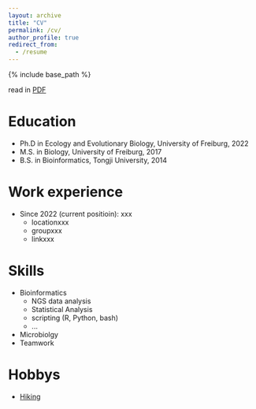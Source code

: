 ```yaml
---
layout: archive
title: "CV"
permalink: /cv/
author_profile: true
redirect_from:
  - /resume
---
```


{% include base_path %}

read in [PDF](../files/paper1.pdf)

Education
======
* Ph.D in Ecology and Evolutionary Biology, University of Freiburg, 2022 
* M.S. in Biology, University of Freiburg, 2017
* B.S. in Bioinformatics, Tongji University, 2014

Work experience
======
* Since 2022 (current positioin): xxx
  * locationxxx
  * groupxxx
  * linkxxx

Skills
======
* Bioinformatics
  * NGS data analysis
  * Statistical Analysis
  * scripting (R, Python, bash)
  * ...
* Microbiolgy
* Teamwork

<!--

Publications
======
  <ul>{% for post in site.publications %}
    {% include archive-single-cv.html %}
  {% endfor %}</ul>
  
Talks
======
  <ul>{% for post in site.talks %}
    {% include archive-single-talk-cv.html %}
  {% endfor %}</ul>
  
Teaching
======
  <ul>{% for post in site.teaching %}
    {% include archive-single-cv.html %}
  {% endfor %}</ul>
-->
  
Hobbys
======
* [Hiking](../images/hiking.png)
